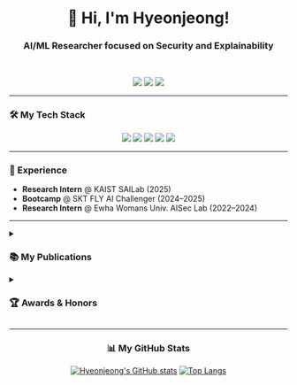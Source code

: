<div align="center">
  
# 👋 Hi, I'm Hyeonjeong!
  
### AI/ML Researcher focused on Security and Explainability
<br>
  
<a href="mailto:kwakrhkr59@gmail.com"><img src="https://img.shields.io/badge/Email-D14836?style=for-the-badge&logo=gmail&logoColor=white"></a>
<a href="https://www.linkedin.com/in/hyeonjeong-kwak"><img src="https://img.shields.io/badge/LinkedIn-0077B5?style=for-the-badge&logo=linkedin&logoColor=white"></a>
<a href="https://solved.ac/kwakhj0205"><img src="https://img.shields.io/badge/solved.ac-19%20tier-0077B5?style=for-the-badge&logo=solved.ac&logoColor=white"></a>

</div>

---

### 🛠️ My Tech Stack
<p align="center">
  <img src="https://img.shields.io/badge/Python-3776AB?style=for-the-badge&logo=python&logoColor=white" />
  <img src="https://img.shields.io/badge/PyTorch-EE4C2C?style=for-the-badge&logo=pytorch&logoColor=white" />
  <img src="https://img.shields.io/badge/TensorFlow-FF6F00?style=for-the-badge&logo=tensorflow&logoColor=white" />
  <img src="https://img.shields.io/badge/scikit--learn-F7931E?style=for-the-badge&logo=scikit-learn&logoColor=white" />
  <img src="https://img.shields.io/badge/Git-F05032?style=for-the-badge&logo=git&logoColor=white" />
</p>

---

### 🚀 Experience
- **Research Intern** @ KAIST SAILab (2025)
- **Bootcamp** @ SKT FLY AI Challenger (2024–2025)
- **Research Intern** @ Ewha Womans Univ. AISec Lab (2022–2024)

---

<details>
<summary><h3>📚 My Publications</h3></summary>
<div markdown="1">

- *StarPrint: Vulnerability Analysis of Starlink and Transformer-based Website Fingerprinting Attack*, KIISC, 2025
- *DeepCoAST: Unveiling Split Trace Correlation to Counter Traffic Splitting Defense*, IEEE Access, 2024
- *Weaknesses of WF Defense via Deep Learning-based Split Data Correlation Detection*, KIISC, 2023

</div>
</details>

<details>
<summary><h3>🏆 Awards & Honors</h3></summary>
<div markdown="1">

- Grand Prize, AI University Programming Contest (2024)
- Grand Prize, Ewha Univ. Programming Contest (E-PPER 22nd)
- Best Paper Award, KIISC Youngnam Conference (2023)

</div>
</details>

---

<div align="center">

### 📊 My GitHub Stats
[![Hyeonjeong's GitHub stats](https://github-readme-stats.vercel.app/api?username=kwakrhkr59&show_icons=true&theme=tokyonight)](https://github.com/anuraghazra/github-readme-stats)
[![Top Langs](https://github-readme-stats.vercel.app/api/top-langs/?username=kwakrhkr59&layout=compact&theme=tokyonight)](https://github.com/anuraghazra/github-readme-stats)
  
</div>
